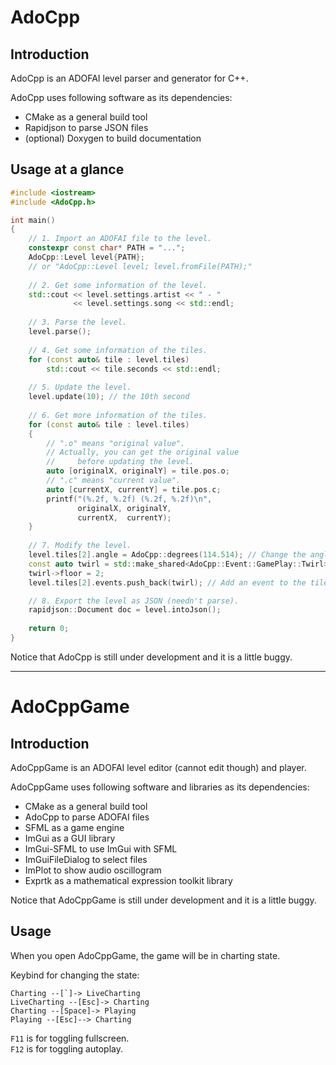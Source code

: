 # AdoCpp

## Introduction

AdoCpp is an ADOFAI level parser and generator for C++.

AdoCpp uses following software as its dependencies:

- CMake as a general build tool
- Rapidjson to parse JSON files
- (optional) Doxygen to build documentation

## Usage at a glance

```c++
#include <iostream>
#include <AdoCpp.h>

int main()
{
    // 1. Import an ADOFAI file to the level.
    constexpr const char* PATH = "...";
    AdoCpp::Level level{PATH};
    // or "AdoCpp::Level level; level.fromFile(PATH);"
    
    // 2. Get some information of the level.
    std::cout << level.settings.artist << " - "
              << level.settings.song << std::endl;
    
    // 3. Parse the level.
    level.parse();
    
    // 4. Get some information of the tiles.
    for (const auto& tile : level.tiles)
        std::cout << tile.seconds << std::endl;
        
    // 5. Update the level.
    level.update(10); // the 10th second
    
    // 6. Get more information of the tiles.
    for (const auto& tile : level.tiles)
    {
        // ".o" means "original value".
        // Actually, you can get the original value
        //     before updating the level.
        auto [originalX, originalY] = tile.pos.o;
        // ".c" means "current value".
        auto [currentX, currentY] = tile.pos.c;
        printf("(%.2f, %.2f) (%.2f, %.2f)\n",
               originalX, originalY,
               currentX,  currentY);
    }
    
    // 7. Modify the level.
    level.tiles[2].angle = AdoCpp::degrees(114.514); // Change the angle of the tile.
    const auto twirl = std::make_shared<AdoCpp::Event::GamePlay::Twirl>();
    twirl->floor = 2;
    level.tiles[2].events.push_back(twirl); // Add an event to the tile.

    // 8. Export the level as JSON (needn't parse).
    rapidjson::Document doc = level.intoJson();
    
    return 0;
}
```

Notice that AdoCpp is still under development
and it is a little buggy.

---

# AdoCppGame

## Introduction

AdoCppGame is an ADOFAI level editor (cannot edit though) and player.

AdoCppGame uses following software and libraries as its dependencies:

- CMake as a general build tool
- AdoCpp to parse ADOFAI files
- SFML as a game engine
- ImGui as a GUI library
- ImGui-SFML to use ImGui with SFML
- ImGuiFileDialog to select files
- ImPlot to show audio oscillogram
- Exprtk as a mathematical expression toolkit library

Notice that AdoCppGame is still under development
and it is a little buggy.

## Usage

When you open AdoCppGame, the game will be in charting state.

Keybind for changing the state:
```
Charting --[`]-> LiveCharting
LiveCharting --[Esc]-> Charting
Charting --[Space]-> Playing
Playing --[Esc]--> Charting
```

`F11` is for toggling fullscreen.  
`F12` is for toggling autoplay.
